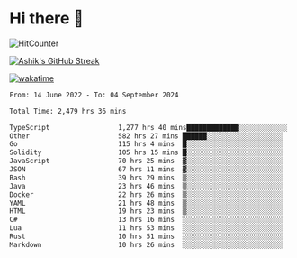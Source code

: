 # Hi there 👋

![HitCounter](https://hits.seeyoufarm.com/api/count/incr/badge.svg?url=https%3A%2F%2Fgithub.com%2Fashrhmn1212%2Fhit-counter)

<!-- ![Contribution Graph](https://github-readme-activity-graph.cyclic.app/graph?username=ashrhmn) -->


<!-- [![Top Langs](https://github-readme-stats.vercel.app/api/top-langs/?username=ashrhmn&layout=compact&theme=synthwave&langs_count=10&card_width=445)](https://github.com/anuraghazra/github-readme-stats) -->

[![Ashik's GitHub Streak](https://github-readme-streak-stats.herokuapp.com/?user=ashrhmn&theme=blood&fire=DD7F1C&background=151515&dates=9f9f9f&border=DD2727)](https://git.io/streak-stats)

<!-- ![Ashik's GitHub stats](https://github-readme-stats.vercel.app/api/?username=ashrhmn&show_icons=true&title_color=fff&icon_color=79ff97&text_color=9f9f9f&bg_color=151515) -->

[![wakatime](https://wakatime.com/badge/user/3df86613-ba63-4631-8e65-0ff18e7becad.svg)](https://wakatime.com/@3df86613-ba63-4631-8e65-0ff18e7becad)

<!--START_SECTION:waka-->

```txt
From: 14 June 2022 - To: 04 September 2024

Total Time: 2,479 hrs 36 mins

TypeScript                 1,277 hrs 40 mins█████████████░░░░░░░░░░░░   51.53 %
Other                      582 hrs 27 mins ██████░░░░░░░░░░░░░░░░░░░   23.49 %
Go                         115 hrs 4 mins  █░░░░░░░░░░░░░░░░░░░░░░░░   04.64 %
Solidity                   105 hrs 15 mins █░░░░░░░░░░░░░░░░░░░░░░░░   04.25 %
JavaScript                 70 hrs 25 mins  ▓░░░░░░░░░░░░░░░░░░░░░░░░   02.84 %
JSON                       67 hrs 11 mins  ▓░░░░░░░░░░░░░░░░░░░░░░░░   02.71 %
Bash                       39 hrs 29 mins  ▒░░░░░░░░░░░░░░░░░░░░░░░░   01.59 %
Java                       23 hrs 46 mins  ▒░░░░░░░░░░░░░░░░░░░░░░░░   00.96 %
Docker                     22 hrs 26 mins  ▒░░░░░░░░░░░░░░░░░░░░░░░░   00.91 %
YAML                       21 hrs 48 mins  ▒░░░░░░░░░░░░░░░░░░░░░░░░   00.88 %
HTML                       19 hrs 23 mins  ▒░░░░░░░░░░░░░░░░░░░░░░░░   00.78 %
C#                         13 hrs 16 mins  ░░░░░░░░░░░░░░░░░░░░░░░░░   00.54 %
Lua                        11 hrs 53 mins  ░░░░░░░░░░░░░░░░░░░░░░░░░   00.48 %
Rust                       10 hrs 51 mins  ░░░░░░░░░░░░░░░░░░░░░░░░░   00.44 %
Markdown                   10 hrs 26 mins  ░░░░░░░░░░░░░░░░░░░░░░░░░   00.42 %
```

<!--END_SECTION:waka-->


<!--### Most Used Languages
<img src="https://wakatime.com/share/@ashrhmn/24ecb986-5bf8-4607-af7f-0aab08908d8c.png" />

### Favourite Tools
<img src="https://wakatime.com/share/@ashrhmn/f4e08015-f3bc-460a-9228-95a3ba11c604.png" />-->

